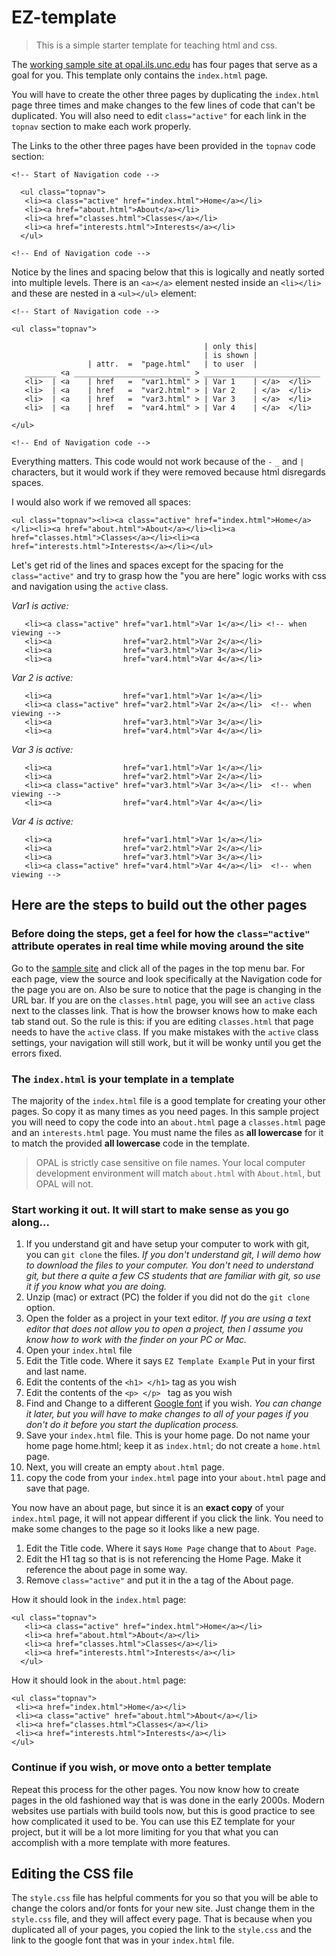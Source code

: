 <!-- If you have downloaded this template from github, and 
can see this in your editor, don't use it for step by step
instructions. It is not formatted for reading in your text editor
copy this link go to live page here: https://github.com/ljonesdesign/EZ-template -->

# EZ-template
>This is a simple starter template for teaching html and css.

The [working sample site at opal.ils.unc.edu](https://opal.ils.unc.edu/~lblakej/website-helps/09-EZ-template/index.html) has four pages that serve as a goal for you. This template only contains the ```index.html``` page.

You will have to create the other three pages by duplicating the ```index.html``` page three times and make changes to the few lines of code that can't be duplicated. You will also need to edit ```class="active"``` for each link in the ```topnav``` section to make each work properly.

The Links to the other three pages have been provided in the ```topnav``` code section:

```
<!-- Start of Navigation code -->

  <ul class="topnav">
   <li><a class="active" href="index.html">Home</a></li>
   <li><a href="about.html">About</a></li>
   <li><a href="classes.html">Classes</a></li>
   <li><a href="interests.html">Interests</a></li>
  </ul>

<!-- End of Navigation code -->
```

Notice by the lines and spacing below that this is logically and neatly sorted into multiple levels. There is an ```<a></a>``` element nested inside an ```<li></li>``` and these are nested in a ```<ul></ul>``` element:

```
<!-- Start of Navigation code -->

<ul class="topnav">  
                                               
                                           | only this|
                                           | is shown |
                 | attr.  =  "page.html"   | to user  |
   _______ <a __________________________ > __________________________
   <li>  | <a    | href   =  "var1.html" > | Var 1    | </a>  </li>
   <li>  | <a    | href   =  "var2.html" > | Var 2    | </a>  </li>
   <li>  | <a    | href   =  "var3.html" > | Var 3    | </a>  </li>
   <li>  | <a    | href   =  "var4.html" > | Var 4    | </a>  </li>

</ul>

<!-- End of Navigation code -->
```
Everything matters. This code would not work because of the ```-``` ```_``` and ```|``` characters, but it would work if they were removed because html disregards spaces.

I would also work if we removed all spaces:

```
<ul class="topnav"><li><a class="active" href="index.html">Home</a></li><li><a href="about.html">About</a></li><li><a href="classes.html">Classes</a></li><li><a href="interests.html">Interests</a></li></ul>
```


Let's get rid of the lines and spaces except for the spacing for the ```class="active"``` and try to grasp how the "you are here" logic works with css and navigation using the ```active``` class.

*Var1 is active:*

```
   <li><a class="active" href="var1.html">Var 1</a></li> <!-- when viewing -->
   <li><a                href="var2.html">Var 2</a></li>
   <li><a                href="var3.html">Var 3</a></li>
   <li><a                href="var4.html">Var 4</a></li>
```

*Var 2 is active:*

```
   <li><a                href="var1.html">Var 1</a></li>
   <li><a class="active" href="var2.html">Var 2</a></li>  <!-- when viewing -->
   <li><a                href="var3.html">Var 3</a></li>
   <li><a                href="var4.html">Var 4</a></li>
```

*Var 3 is active:*

```
   <li><a                href="var1.html">Var 1</a></li>
   <li><a                href="var2.html">Var 2</a></li>
   <li><a class="active" href="var3.html">Var 3</a></li>  <!-- when viewing -->
   <li><a                href="var4.html">Var 4</a></li>
```
 
 *Var 4 is active:*
 
```
   <li><a                href="var1.html">Var 1</a></li>
   <li><a                href="var2.html">Var 2</a></li>
   <li><a                href="var3.html">Var 3</a></li>
   <li><a class="active" href="var4.html">Var 4</a></li>  <!-- when viewing -->
```



## Here are the steps to build out the other pages

### Before doing the steps, get a feel for how the ```class="active"``` attribute operates in real time while moving around the site
Go to the [sample site](https://opal.ils.unc.edu/~lblakej/website-helps/09-EZ-template/index.html) and click all of the pages in the top menu bar. For each page, view the source and look specifically at the Navigation code for the page you are on. Also be sure to notice that the page is changing in the URL bar. If you are on the ```classes.html``` page, you will see an ```active``` class next to the classes link. That is how the browser knows how to make each tab stand out. So the rule is this: if you are editing ```classes.html``` that page needs to have the ```active``` class. If you make mistakes with the ```active``` class settings, your navigation will still work, but it will be wonky until you get the errors fixed.

### The ```index.html``` is your template in a template
The majority of the ```index.html``` file is a good template for creating your other pages. So copy it as many times as you need pages. In this sample project you will need to copy the code into an ```about.html``` page a ```classes.html``` page and an ```interests.html``` page. You must name the files as **all lowercase** for it to match the provided **all lowercase** code in the template. 

>OPAL is strictly case sensitive on file names. Your local computer development environment will match ```about.html``` with ```About.html```, but OPAL will not.

### Start working it out. It will start to make sense as you go along...

1. If you understand git and have setup your computer to work with git, you can ```git clone``` the files. *If you don't understand git, I will demo how to download the files to your computer. You don't need to understand git, but there a quite a few CS students that are familiar with git, so use it if you know what you are doing.*
2. Unzip (mac) or extract (PC) the folder if you did not do the ```git clone``` option.
3. Open the folder as a project in your text editor. *If you are using a text editor that does not allow you to open a project, then I assume you know how to work with the finder on your PC or Mac.*
5. Open your ```index.html``` file
6. Edit the Title code. Where it says ```EZ Template Example``` Put in your first and last name.
7. Edit the contents of the ```<h1> </h1>``` tag as you wish
8. Edit the contents of the  ```<p> </p> ``` tag as you wish
9. Find and Change to a different [Google font](https://fonts.google.com/) if you wish. *You can change it later, but you will have to make changes to all of your pages if you don't do it before you start the duplication process.*
10. Save your ```index.html``` file. This is your home page. Do not name your home page home.html; keep it as ```index.html```; do not create a ```home.html``` page.
11. Next, you will create an empty ```about.html``` page. 
12. copy the code from your ```index.html``` page into your ```about.html``` page and save that page. 

You now have an about page, but since it is an **exact copy** of your ```index.html``` page, it will not appear different if you click the link. You need to make some changes to the page so it looks like a new page.

1. Edit the Title code. Where it says ```Home Page``` change that to ```About Page```.
2. Edit the H1 tag so that is is not referencing the Home Page. Make it reference the about page in some way.
3. Remove ```class="active"``` and put it in the a tag of the About page.

How it should look in the ```index.html``` page:
```
<ul class="topnav">
   <li><a class="active" href="index.html">Home</a></li>
   <li><a href="about.html">About</a></li>
   <li><a href="classes.html">Classes</a></li>
   <li><a href="interests.html">Interests</a></li>
  </ul>
  ```
  How it should look in the ```about.html``` page:
  
  ```
<ul class="topnav">
   <li><a href="index.html">Home</a></li>
   <li><a class="active" href="about.html">About</a></li>
   <li><a href="classes.html">Classes</a></li>
   <li><a href="interests.html">Interests</a></li>
  </ul>
  ```  

### Continue if you wish, or move onto a better template
Repeat this process for the other pages. You now know how to create pages in the old fashioned way that is was done in the early 2000s. Modern websites use partials with build tools now, but this is good practice to see how complicated it used to be. You can use this EZ template for your project, but it will be a lot more limiting for you that what you can accomplish with a more template with more features. 
 
 ## Editing the CSS file
  
The ```style.css``` file has helpful comments for you so that you will be able to change the colors and/or fonts for your new site. Just change them in the ```style.css``` file, and they will affect every page. That is because when you duplicated all of your pages, you copied the link to the ```style.css``` and the link to the google font that was in your ```index.html``` file.
